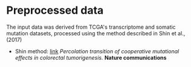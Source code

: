 # Preprocessed data

The input data was derived from TCGA's transcriptome and somatic mutation datasets, processed using the method described in Shin et al., (2017)

- Shin method: [link](https://www.nature.com/articles/s41467-017-01171-6) _Percolation transition of cooperative mutational effects in colorectal tumorigenesis._ **Nature communications** 
